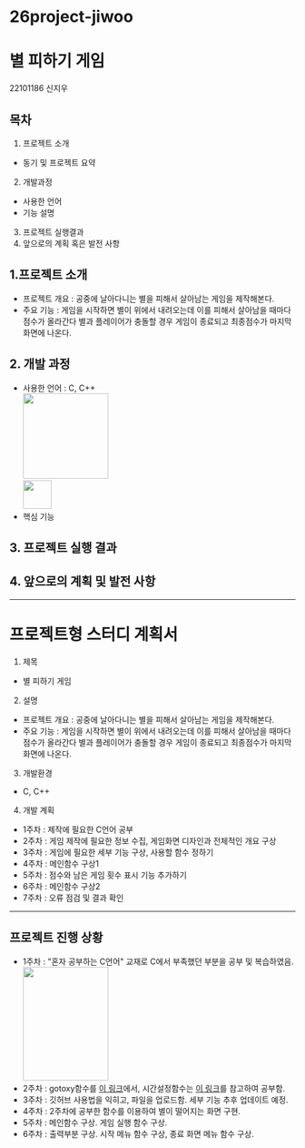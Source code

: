 # 26project-jiwoo

# 별 피하기 게임
22101186 신지우

## 목차
1. 프로젝트 소개
 - 동기 및 프로젝트 요약
2. 개발과정
 - 사용한 언어
 - 기능 설명
3. 프로젝트 실행결과
4. 앞으로의 계획 혹은 발전 사항

## 1.프로젝트 소개
- 프로젝트 개요 : 공중에 날아다니는 별을 피해서 살아남는 게임을 제작해본다.
- 주요 기능 : 게임을 시작하면 별이 위에서 내려오는데 이를 피해서 살아남을 때마다 점수가 올라간다 별과 플레이어가 충돌할 경우 게임이 종료되고 최종점수가 마지막 화면에 나온다.

## 2. 개발 과정
- 사용한 언어 : C, C++
<br> <img src="https://velog.velcdn.com/images/taeil314/post/3ee67153-26e6-49f5-b809-2342e44d3601/image.png" width=150 height=150></img>
<br> <img src="https://upload.wikimedia.org/wikipedia/commons/thumb/1/18/ISO_C%2B%2B_Logo.svg/1200px-ISO_C%2B%2B_Logo.svg.png" width=50 height=50></img>
- 핵심 기능

## 3. 프로젝트 실행 결과
## 4. 앞으로의 계획 및 발전 사항


---
# 프로젝트형 스터디 계획서

1. 제목
- 별 피하기 게임

2. 설명
- 프로젝트 개요 : 공중에 날아다니는 별을 피해서 살아남는 게임을 제작해본다.
- 주요 기능 : 게임을 시작하면 별이 위에서 내려오는데 이를 피해서 살아남을 때마다 점수가 올라간다 별과 플레이어가 충돌할 경우 게임이 종료되고 최종점수가 마지막 화면에 나온다.

3. 개발환경
- C, C++

4. 개발 계획
- 1주차 : 제작에 필요한 C언어 공부
- 2주차 : 게임 제작에 필요한 정보 수집, 게임화면 디자인과 전체적인 개요 구상
- 3주차 : 게임에 필요한 세부 기능 구상, 사용할 함수 정하기
- 4주차 : 메인함수 구상1
- 5주차 : 점수와 남은 게임 횟수 표시 기능 추가하기
- 6주차 : 메인함수 구상2
- 7주차 : 오류 점검 및 결과 확인

---

## 프로젝트 진행 상황
- 1주차 : "혼자 공부하는 C언어" 교재로 C에서 부족했던 부분을 공부 및 복습하였음.<br> <img src="https://lh5.googleusercontent.com/IiWWJU3sTd4_0VLzoBktoQa0J9BDWW4d7Ljn6Jmc8Bh8Y1Pioh-ZS3BnBaUpEMKXUnAOWjU9WwrcV8t3ZOMmcKqA-qmxrpMRhvQMPs8ZhXCbrVit_vyCPTi2yYef4_qInD4bNUFD" width=150 height=200></img>
- 2주차 : gotoxy함수를 [이 링크](https://hyomyo.tistory.com/27)에서, 시간설정함수는 [이 링크](https://hyomyo.tistory.com/20?category=820372)를 참고하여 공부함.
- 3주차 : 깃허브 사용법을 익히고, 파일을 업로드함. 세부 기능 추후 업데이트 예정.
- 4주차 : 2주차에 공부한 함수를 이용하여 별이 떨어지는 화면 구현.
- 5주차 : 메인함수 구상. 게임 실행 함수 구상.
- 6주차 : 출력부분 구상. 시작 메뉴 함수 구상, 종료 화면 메뉴 함수 구상.

